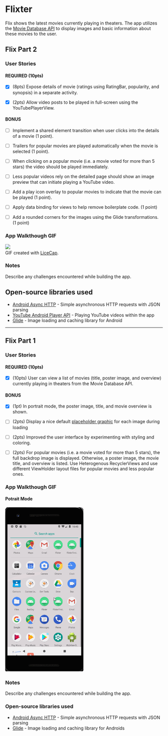 # Flixter



Flix shows the latest movies currently playing in theaters. The app utilizes the [Movie Database API](http://docs.themoviedb.apiary.io/#) to display images and basic information about these movies to the user.



## Flix Part 2



### User Stories



#### REQUIRED (10pts)



- [x] (8pts) Expose details of movie (ratings using RatingBar, popularity, and synopsis) in a separate activity.
- [x] (2pts) Allow video posts to be played in full-screen using the YouTubePlayerView.



#### BONUS



- [ ] Implement a shared element transition when user clicks into the details of a movie (1 point).
- [ ] Trailers for popular movies are played automatically when the movie is selected (1 point).
- [ ] When clicking on a popular movie (i.e. a movie voted for more than 5 stars) the video should be played immediately.
- [ ] Less popular videos rely on the detailed page should show an image preview that can initiate playing a YouTube video.
- [ ] Add a play icon overlay to popular movies to indicate that the movie can be played (1 point).
- [ ] Apply data binding for views to help remove boilerplate code. (1 point)
- [ ] Add a rounded corners for the images using the Glide transformations. (1 point)



### App Walkthough GIF



<img src="WalkThrough_Part2.gif" width=250><br>
GIF created with [LiceCap](http://www.cockos.com/licecap/).



### Notes



Describe any challenges encountered while building the app.



## Open-source libraries used
- [Android Async HTTP](https://github.com/codepath/CPAsyncHttpClient) - Simple asynchronous HTTP requests with JSON parsing
- [YouTube Android Player API](https://developers.google.com/youtube/android/player) - Playing YouTube videos within the app
- [Glide](https://github.com/bumptech/glide) - Image loading and caching library for Android



---
## Flix Part 1



### User Stories



#### REQUIRED (10pts)
- [x] (10pts) User can view a list of movies (title, poster image, and overview) currently playing in theaters from the Movie Database API.



#### BONUS
- [x] (1pt) In portrait mode, the poster image, title, and movie overview is shown.




- [ ] (2pts) Display a nice default [placeholder graphic](https://guides.codepath.org/android/Displaying-Images-with-the-Glide-Library#advanced-usage) for each image during loading
- [ ] (2pts) Improved the user interface by experimenting with styling and coloring.
- [ ] (2pts) For popular movies (i.e. a movie voted for more than 5 stars), the full backdrop image is displayed. Otherwise, a poster image, the movie title, and overview is listed. Use Heterogenous RecyclerViews and use different ViewHolder layout files for popular movies and less popular ones.



### App Walkthough GIF
#### Potrait Mode
<img src="WalkThrough.gif" width=250><br>



### Notes
Describe any challenges encountered while building the app.



### Open-source libraries used



- [Android Async HTTP](https://github.com/codepath/CPAsyncHttpClient) - Simple asynchronous HTTP requests with JSON parsing
- [Glide](https://github.com/bumptech/glide) - Image loading and caching library for Androids
